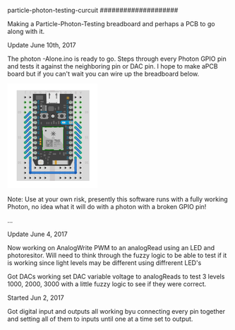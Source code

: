 particle-photon-testing-curcuit
####################



Making a Particle-Photon-Testing breadboard and perhaps a PCB to go along with it.



Update June 10th, 2017

The photon -Alone.ino is ready to go. Steps through every Photon GPIO pin and tests it against the neighboring pin or DAC pin. I hope to make aPCB board but if you can't wait you can wire up the breadboard below.

![](photon-alone.png)

Note: Use at your own risk, presently this software runs with a fully working Photon, no idea what it will do with a photon with a broken GPIO pin!


...




Update June 4, 2017

Now working on AnalogWrite PWM to an analogRead using an LED and photoresitor. Will need to think through the fuzzy logic to be able to test if it is working since light levels may be different using diffrerent LED's


Got DACs working set DAC variable voltage to analogReads to test 3 levels 1000, 2000, 3000 with a little fuzzy logic to see if they were correct.



Started Jun 2, 2017

Got digital input and outputs all working byu connecting every pin together and setting all of them to inputs until one at a time set to output.
